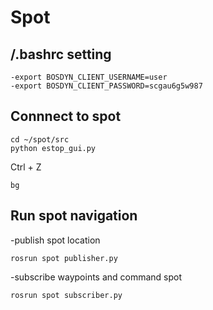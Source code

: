 # Spot
## /.bashrc setting
```
-export BOSDYN_CLIENT_USERNAME=user
-export BOSDYN_CLIENT_PASSWORD=scgau6g5w987
```
## Connnect to spot
```
cd ~/spot/src
python estop_gui.py
```
Ctrl + Z
```
bg
```
## Run spot navigation
-publish spot location
```
rosrun spot publisher.py
```
-subscribe waypoints and command spot
```
rosrun spot subscriber.py
```
